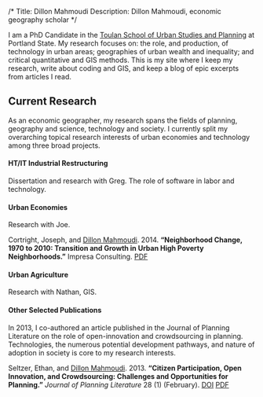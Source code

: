 /*
Title: Dillon Mahmoudi
Description: Dillon Mahmoudi, economic geography scholar
*/

<hintro>I am a PhD Candidate in the [Toulan School of Urban Studies and Planning](http://www.pdx.edu/usp) at Portland State. My research focuses on: the role, and production, of technology in urban areas; geographies of urban wealth and inequality; and critical quantitative and GIS methods. This is my site where I keep my research, write about coding and GIS, and keep a blog of epic excerpts from articles I read.</hintro>

## Current Research
As an economic geographer, my research spans the fields of planning, geography and science, technology and society. I currently split my overarching topical research interests of urban economies and technology among three broad projects.

#### HT/IT Industrial Restructuring
Dissertation and research with Greg. The role of software in labor and technology.

#### Urban Economies
Research with Joe.

Cortright, Joseph, and <u>Dillon Mahmoudi</u>. 2014. **“Neighborhood Change, 1970 to 2010: Transition and Growth in Urban High Poverty Neighborhoods.”** Impresa Consulting. [PDF](http://dillonm.com/wp/wp-content/uploads/2014/05/Seltzer_Mahmoudi_2012_Citizen-Participation-Open-Innovation-and-Crowdsourcing.pdf)

#### Urban Agriculture
Research with Nathan, GIS.

#### Other Selected Publications
In 2013, I co-authored an article published in the Journal of Planning Literature on the role of open-innovation and crowdsourcing in planning. Technologies, the numerous potential development pathways, and nature of adoption in society is core to my research interests.

Seltzer, Ethan, and <u>Dillon Mahmoudi</u>. 2013. **“Citizen Participation, Open Innovation, and Crowdsourcing: Challenges and Opportunities for Planning.”** _Journal of Planning Literature_ 28 (1) (February). [DOI](http://dx.doi.org/10.1177/0885412212469112) [PDF](http://dillonm.com/wp/wp-content/uploads/2014/05/Seltzer_Mahmoudi_2012_Citizen-Participation-Open-Innovation-and-Crowdsourcing.pdf)
